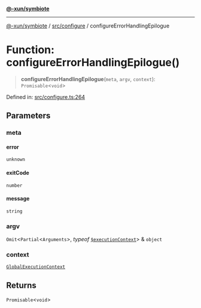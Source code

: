 [**@-xun/symbiote**](../../../README.md)

***

[@-xun/symbiote](../../../README.md) / [src/configure](../README.md) / configureErrorHandlingEpilogue

# Function: configureErrorHandlingEpilogue()

> **configureErrorHandlingEpilogue**(`meta`, `argv`, `context`): `Promisable`\<`void`\>

Defined in: [src/configure.ts:264](https://github.com/Xunnamius/symbiote/blob/0240ff85261f41befe2983f7e894edff74495bad/src/configure.ts#L264)

## Parameters

### meta

#### error

`unknown`

#### exitCode

`number`

#### message

`string`

### argv

`Omit`\<`Partial`\<`Arguments`\>, *typeof* [`$executionContext`](../variables/$executionContext.md)\> & `object`

### context

[`GlobalExecutionContext`](../type-aliases/GlobalExecutionContext.md)

## Returns

`Promisable`\<`void`\>
